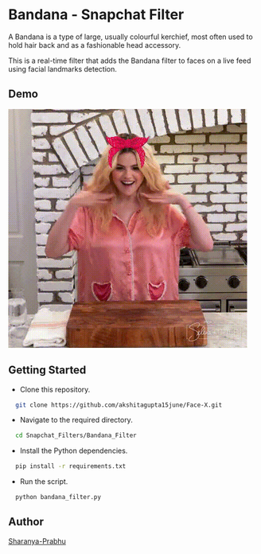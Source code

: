 
# Bandana - Snapchat Filter
A Bandana is a type of large, usually colourful kerchief, most 
often used to hold hair back and as a fashionable head accessory.

This is a  real-time filter that adds the Bandana filter
to faces on a live feed using facial landmarks detection.
## Demo

![demo gif](./sample.gif)

## Getting Started

* Clone this repository.
```bash
  git clone https://github.com/akshitagupta15june/Face-X.git
```
* Navigate to the required directory.
```bash
  cd Snapchat_Filters/Bandana_Filter
```
* Install the Python dependencies.

```bash
  pip install -r requirements.txt
```
* Run the script.
```bash
  python bandana_filter.py
```
## Author

[Sharanya-Prabhu](https://www.github.com/Sharanya-Prabhu)

